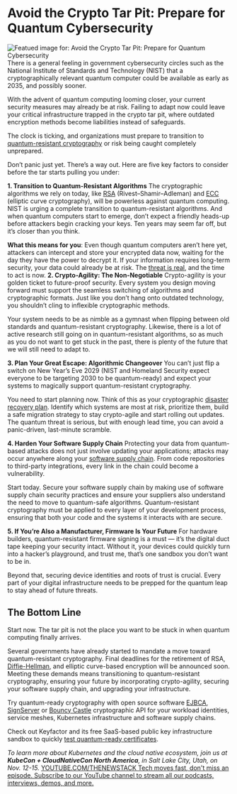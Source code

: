 # Avoid the Crypto Tar Pit: Prepare for Quantum Cybersecurity
![Featued image for: Avoid the Crypto Tar Pit: Prepare for Quantum Cybersecurity](https://cdn.thenewstack.io/media/2024/11/093978f6-mud-1024x576.jpg)
There is a general feeling in government cybersecurity circles such as the National Institute of Standards and Technology (NIST) that a cryptographically relevant quantum computer could be available as early as 2035, and possibly sooner.

With the advent of quantum computing looming closer, your current security measures may already be at risk. Failing to adapt now could leave your critical infrastructure trapped in the crypto tar pit, where outdated encryption methods become liabilities instead of safeguards.

The clock is ticking, and organizations must prepare to transition to [quantum-resistant cryptography](https://thenewstack.io/nist-secures-encryption-for-a-time-after-classical-computing/) or risk being caught completely unprepared.

Don’t panic just yet. There’s a way out. Here are five key factors to consider before the tar starts pulling you under:

**1. Transition to Quantum-Resistant Algorithms**
The cryptographic algorithms we rely on today, like [RSA](https://en.wikipedia.org/wiki/RSA_(cryptosystem)) (Rivest–Shamir–Adleman) and [ECC](https://www.vmware.com/topics/elliptic-curve-cryptography) (elliptic curve cryptography), will be powerless against quantum computing. NIST is urging a complete transition to quantum-resistant algorithms. And when quantum computers start to emerge, don’t expect a friendly heads-up before attackers begin cracking your keys. Ten years may seem far off, but it’s closer than you think.

**What this means for you**: Even though quantum computers aren’t here yet, attackers can intercept and store your encrypted data now, waiting for the day they have the power to decrypt it. If your information requires long-term security, your data could already be at risk. The [threat is real](https://thenewstack.io/real-time-sbom-focuses-supply-chain-security-on-real-threats/), and the time to act is now.
**2. Crypto-Agility: The Non-Negotiable**
Crypto-agility is your golden ticket to future-proof security. Every system you design moving forward must support the seamless switching of algorithms and cryptographic formats. Just like you don’t hang onto outdated technology, you shouldn’t cling to inflexible cryptographic methods.

Your system needs to be as nimble as a gymnast when flipping between old standards and quantum-resistant cryptography. Likewise, there is a lot of active research still going on in quantum-resistant algorithms, so as much as you do not want to get stuck in the past, there is plenty of the future that we will still need to adapt to.

**3. Plan Your Great Escape: Algorithmic Changeover**
You can’t just flip a switch on New Year’s Eve 2029 (NIST and Homeland Security expect everyone to be targeting 2030 to be quantum-ready) and expect your systems to magically support quantum-resistant cryptography.

You need to start planning now. Think of this as your cryptographic [disaster recovery plan](https://thenewstack.io/supercharge-your-disaster-recovery-plan-in-5-simple-steps/). Identify which systems are most at risk, prioritize them, build a safe migration strategy to stay crypto-agile and start rolling out updates. The quantum threat is serious, but with enough lead time, you can avoid a panic-driven, last-minute scramble.

**4. Harden Your Software Supply Chain**
Protecting your data from quantum-based attacks does not just involve updating your applications; attacks may occur anywhere along your [software supply chain](https://thenewstack.io/are-we-thinking-about-supply-chain-security-all-wrong/). From code repositories to third-party integrations, every link in the chain could become a vulnerability.

Start today. Secure your software supply chain by making use of software supply chain security practices and ensure your suppliers also understand the need to move to quantum-safe algorithms. Quantum-resistant cryptography must be applied to every layer of your development process, ensuring that both your code and the systems it interacts with are secure.

**5. If You’re Also a Manufacturer, Firmware Is Your Future**
For hardware builders, quantum-resistant firmware signing is a must — it’s the digital duct tape keeping your security intact. Without it, your devices could quickly turn into a hacker’s playground, and trust me, that’s one sandbox you don’t want to be in.

Beyond that, securing device identities and roots of trust is crucial. Every part of your digital infrastructure needs to be prepped for the quantum leap to stay ahead of future threats.

## The Bottom Line
Start now. The tar pit is not the place you want to be stuck in when quantum computing finally arrives.

Several governments have already started to mandate a move toward quantum-resistant cryptography. Final deadlines for the retirement of RSA, [Diffie-Hellman](https://www.techtarget.com/searchsecurity/definition/Diffie-Hellman-key-exchange), and elliptic curve-based encryption will be announced soon. Meeting these demands means transitioning to quantum-resistant cryptography, ensuring your future by incorporating crypto-agility, securing your software supply chain, and upgrading your infrastructure.

Try quantum-ready cryptography with open source software [EJBCA](https://www.ejbca.org/use-cases/try-quantum-safe-cryptography-pki/), [SignServer](https://www.signserver.org/) or [Bouncy Castle](https://www.bouncycastle.org/) cryptographic API for your workload identities, service meshes, Kubernetes infrastructure and software supply chains.

Check out Keyfactor and its free SaaS-based public key infrastructure sandbox to quickly [test quantum-ready certificates](https://www.keyfactor.com/post-quantum-cryptography-lab/).

*To learn more about Kubernetes and the cloud native ecosystem, join us at **KubeCon + CloudNativeCon North America**, in Salt Lake City, Utah, on Nov. 12-15.*
[
YOUTUBE.COM/THENEWSTACK
Tech moves fast, don't miss an episode. Subscribe to our YouTube
channel to stream all our podcasts, interviews, demos, and more.
](https://youtube.com/thenewstack?sub_confirmation=1)